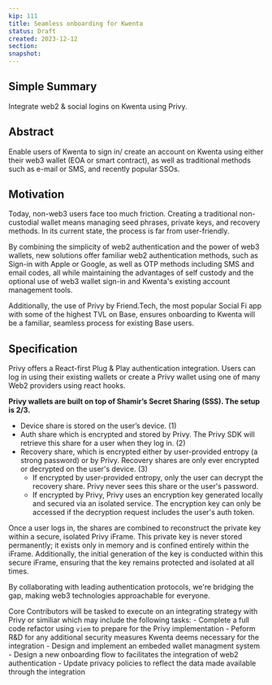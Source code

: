 ```yaml
---
kip: 111
title: Seamless onboarding for Kwenta
status: Draft
created: 2023-12-12
section:
snapshot:
---
```


## Simple Summary
Integrate web2 & social logins on Kwenta using Privy.

## Abstract
Enable users of Kwenta to sign in/ create an account on Kwenta using either their web3 wallet (EOA or smart contract), as well as traditional methods such as e-mail or SMS, and recently popular SSOs.

## Motivation
Today, non-web3 users face too much friction. Creating a traditional non-custodial wallet means managing seed phrases, private keys, and recovery methods. In its current state, the process is far from user-friendly.

By combining the simplicity of web2 authentication and the power of web3 wallets, new solutions offer familiar web2 authentication methods, such as Sign-in with Apple or Google, as well as OTP methods including SMS and email codes, all while maintaining the advantages of self custody and the optional use of web3 wallet sign-in and Kwenta's existing account management tools.

Additionally, the use of Privy by Friend.Tech, the most popular Social Fi app with some of the highest TVL on Base, ensures onboarding to Kwenta will be a familiar, seamless process for existing Base users.

## Specification

Privy offers a React-first Plug & Play authentication integration. Users can log in using their existing wallets or create a Privy wallet using one of many Web2 providers using react hooks.

**Privy wallets are built on top of Shamir’s Secret Sharing (SSS). The setup is 2/3.**
- Device share is stored on the user’s device. (1)
- Auth share which is encrypted and stored by Privy. The Privy SDK will retrieve this share for a user when they log in. (2)
- Recovery share, which is encrypted either by user-provided entropy (a strong password) or by Privy. Recovery shares are only ever encrypted or decrypted on the user's device. (3)
  - If encrypted by user-provided entropy, only the user can decrypt the recovery share. Privy never sees this share or the user's password.
  - If encrypted by Privy, Privy uses an encryption key generated locally and secured via an isolated service. The encryption key can only be accessed if the decryption request includes the user's auth token.

Once a user logs in, the shares are combined to reconstruct the private key within a secure, isolated Privy iFrame. This private key is never stored permanently; it exists only in memory and is confined entirely within the iFrame. Additionally, the initial generation of the key is conducted within this secure iFrame, ensuring that the key remains protected and isolated at all times.

By collaborating with leading authentication protocols, we're bridging the gap, making web3 technologies approachable for everyone.

Core Contributors will be tasked to execute on an integrating strategy with Privy or similiar which may include the following tasks: 
    - Complete a full code refactor using `viem` to prepare for the Privy implementation
    - Peform R&D for any additional security measures Kwenta deems necessary for the integration
    - Design and implement an embeded wallet managment system
    - Design a new onboarding flow to facilitates the integration of web2 authentication
    - Update privacy policies to reflect the data made available through the integration
